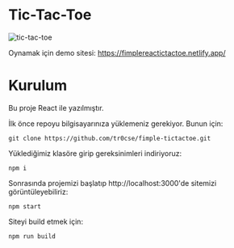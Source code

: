 # Tic-Tac-Toe
![tic-tac-toe](https://i.ibb.co/tzqb2WL/tictactoe.png)

Oynamak için demo sitesi: https://fimplereactictactoe.netlify.app/

# Kurulum
Bu proje React ile yazılmıştır. 

İlk önce repoyu bilgisayarınıza yüklemeniz gerekiyor. Bunun için:

`git clone https://github.com/tr0cse/fimple-tictactoe.git`

Yüklediğimiz klasöre girip gereksinimleri indiriyoruz:

`npm i`

Sonrasında projemizi başlatıp http://localhost:3000'de sitemizi görüntüleyebiliriz:

`npm start`

Siteyi build etmek için:

`npm run build`
